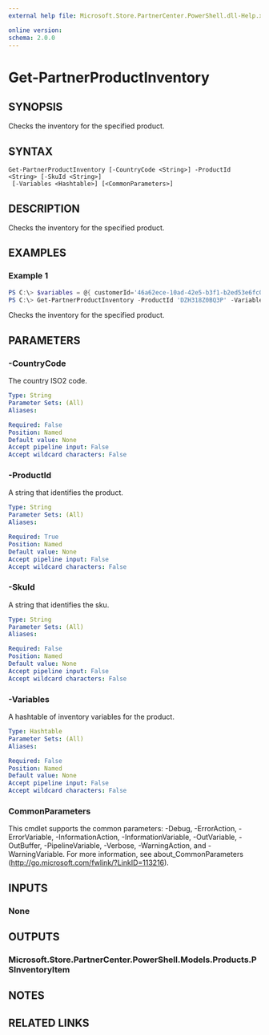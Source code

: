 ```yaml
---
external help file: Microsoft.Store.PartnerCenter.PowerShell.dll-Help.xml

online version:
schema: 2.0.0
---
```


# Get-PartnerProductInventory

## SYNOPSIS
Checks the inventory for the specified product.

## SYNTAX

```
Get-PartnerProductInventory [-CountryCode <String>] -ProductId <String> [-SkuId <String>]
 [-Variables <Hashtable>] [<CommonParameters>]
```

## DESCRIPTION
Checks the inventory for the specified product.

## EXAMPLES

### Example 1
```powershell
PS C:\> $variables = @{ customerId='46a62ece-10ad-42e5-b3f1-b2ed53e6fc08'; azureSubscriptionId='f5edca90-8799-44bd-ac59-64bd93285ed1'; armRegionName='uswest' }
PS C:\> Get-PartnerProductInventory -ProductId 'DZH318Z0BQ3P' -Variables $variables
```

Checks the inventory for the specified product.

## PARAMETERS

### -CountryCode
The country ISO2 code.

```yaml
Type: String
Parameter Sets: (All)
Aliases:

Required: False
Position: Named
Default value: None
Accept pipeline input: False
Accept wildcard characters: False
```

### -ProductId
A string that identifies the product.

```yaml
Type: String
Parameter Sets: (All)
Aliases:

Required: True
Position: Named
Default value: None
Accept pipeline input: False
Accept wildcard characters: False
```

### -SkuId
A string that identifies the sku.

```yaml
Type: String
Parameter Sets: (All)
Aliases:

Required: False
Position: Named
Default value: None
Accept pipeline input: False
Accept wildcard characters: False
```

### -Variables
A hashtable of inventory variables for the product.

```yaml
Type: Hashtable
Parameter Sets: (All)
Aliases:

Required: False
Position: Named
Default value: None
Accept pipeline input: False
Accept wildcard characters: False
```

### CommonParameters
This cmdlet supports the common parameters: -Debug, -ErrorAction, -ErrorVariable, -InformationAction, -InformationVariable, -OutVariable, -OutBuffer, -PipelineVariable, -Verbose, -WarningAction, and -WarningVariable. For more information, see about_CommonParameters (http://go.microsoft.com/fwlink/?LinkID=113216).

## INPUTS

### None

## OUTPUTS

### Microsoft.Store.PartnerCenter.PowerShell.Models.Products.PSInventoryItem

## NOTES

## RELATED LINKS
